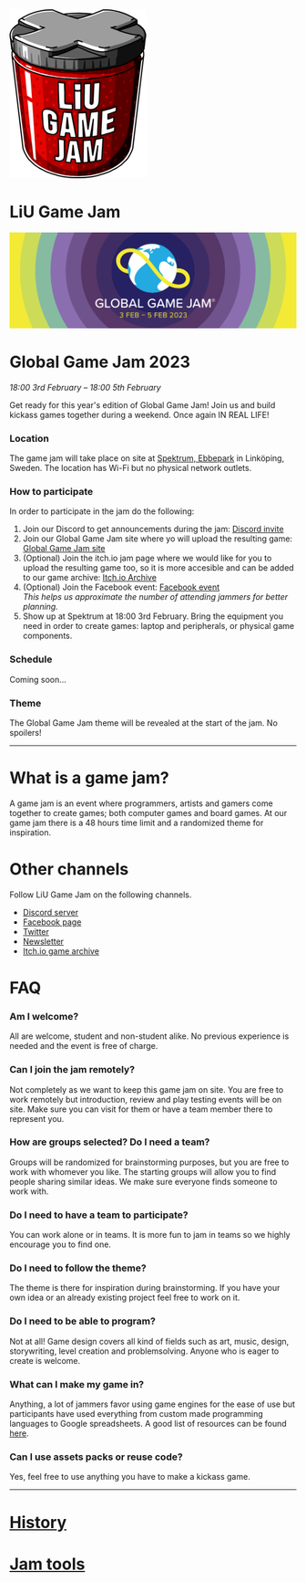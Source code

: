 <div id="gamejam-header">
  <img src="/static/img/gamejam/logo.png" alt="LiU Game Jam">
  <h1>LiU Game Jam</h1>
</div>

<img src="/static/img/gamejam/banner-ggj23.png" alt="Global Game Jam 2023" id="gamejam-banner">

# Global Game Jam 2023

*18:00 3rd February  – 18:00 5th February*

Get ready for this year's edition of Global Game Jam! Join us and build kickass
games together during a weekend. Once again IN REAL LIFE!

<!--
### Information during the jam

**The themes are:**

- Roman Cages
- Inside-out Gardening
- Radiating Mimics

**Links to presentations:**

- [Intro presentation](https://docs.google.com/presentation/d/1jzRUNTo4vnVF5JossQa-jlZC5vNmzO0d2TLGNs_hJfQ/edit?usp=sharing)
-->

### Location

The game jam will take place on site at [Spektrum,
Ebbepark](https://sanktkors.se/lediga-lokaler/linkoping/ebbepark/spektrum/) in
Linköping, Sweden. The location has Wi-Fi but no physical network outlets.

### How to participate

In order to participate in the jam do the following:

1. Join our Discord to get announcements during the jam:
   [Discord invite](https://discord.gg/tP2kDvgQKn)
2. Join our Global Game Jam site where yo will upload the resulting game:
   [Global Game Jam site](https://globalgamejam.org/2023/jam-sites/liu-game-jam)
3. (Optional) Join the itch.io jam page where we would like for you to upload
   the resulting game too, so it is more accesible and can be added to our game
   archive:
   [Itch.io Archive](https://itch.io/jam/global-game-jam-linkoping-2023)
4. (Optional) Join the Facebook event:
   [Facebook event](https://www.facebook.com/events/560130612731700) <br/>*This helps us
   approximate the number of attending jammers for better planning.*
5. Show up at Spektrum at 18:00 3rd February. Bring the equipment you need in
   order to create games: laptop and peripherals, or physical game components.

### Schedule

Coming soon...

<!--
**Friday 18th November**

- 18:00: Introduction
    - Theme generation
    - Brainstorming
    - Group forming
- 18:10: Joint pizza order deadline

**Saturday 19th November**

- 09:00: Spektrum opens
    - Breakfast (free)
- 16:00: Joint Chinese buffet order deadline
- Around 18:00: Chinese food arrival and buffet
- Around 18:15: Half time review

**Sunday 20th November**

- 09:00: Spektrum opens
    - Breakfast (free)
- 11:00: Joint sushi order deadline
- 18:00: Game creation deadline
    - Resulting games should be uploaded to itch.io
    - Jammers should have cleaned their tables
- 18:15: Final review
- 19:00: Playtesting and showcase
-->

### Theme

The Global Game Jam theme will be revealed at the start of the jam. No spoilers!

<!--
The themes are generated at the start of the jam by taking random pairs of words
submitted by participants. They will be added at the top of this page after the start of the jam.

Theme word rules:

- Should only be one English word.
- Should not be a game genre (e.g. FPS, RTS).
- Keep it safe for work.

Our theme process ensures unique and challenging themes each jam. The themes are
there for inspiration during brainstorming but you can pick something else as
well.
-->

---

# What is a game jam?

A game jam is an event where programmers, artists and gamers come together to
create games; both computer games and board games. At our game jam there is a
48 hours time limit and a randomized theme for inspiration.

# Other channels
Follow LiU Game Jam on the following channels.

- [Discord server](https://discord.gg/tP2kDvgQKn)
- [Facebook page](https://www.facebook.com/liugamejam/)
- [Twitter](https://twitter.com/LiuGameJam)
- [Newsletter](http://us12.campaign-archive2.com/home/?u=092a6fffba8f6063437a51495&id=c3863c4bf5)
- [Itch.io game archive](https://itch.io/c/64050/liu-game-jam)

# FAQ

### Am I welcome?

All are welcome, student and non-student alike. No previous experience is
needed and the event is free of charge.

### Can I join the jam remotely?

Not completely as we want to keep this game jam on site. You are free to work remotely but introduction, review and play testing events will be on site. Make sure you can visit for them or have a team member there to represent you.

### How are groups selected? Do I need a team?

Groups will be randomized for brainstorming purposes, but you are free to work
with whomever you like. The starting groups will allow you to find people
sharing similar ideas. We make sure everyone finds someone to work with.

### Do I need to have a team to participate?

You can work alone or in teams. It is more fun to jam in teams so we highly encourage you to find one.

### Do I need to follow the theme?

The theme is there for inspiration during brainstorming. If you have your own idea or an already existing project feel free to work on it.

### Do I need to be able to program?

Not at all! Game design covers all kind of fields such as art, music, design,
storywriting, level creation and problemsolving. Anyone who is eager to create
is welcome.

### What can I make my game in?

Anything, a lot of jammers favor using game engines for the ease of use but participants have used everything from custom made programming languages to Google spreadsheets. A good list of resources can be found [here](/gamejam/tools/en).

### Can I use assets packs or reuse code?

Yes, feel free to use anything you have to make a kickass game.

---

# [History](/gamejam/history/en)

# [Jam tools](/gamejam/tools/en)
